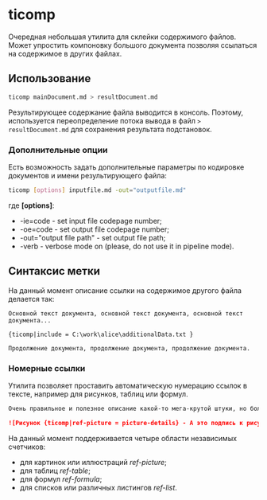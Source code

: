 # ticomp

Очередная небольшая утилита для склейки содержимого файлов. Может упростить компоновку большого документа позволяя ссылаться на содержимое в других файлах.

## Использование

``` bash
ticomp mainDocument.md > resultDocument.md
```

Результирующее содержание файла выводится в консоль. Поэтому, используется переопределение потока вывода в файл ```> resultDocument.md``` для сохранения результата подстановок.

### Дополнительные опции

Есть возможность задать дополнительные параметры по кодировке документов и имени результирующего файла:

``` bash
ticomp [options] inputfile.md -out="outputfile.md"
```
где **[options]**:

- -ie=code - set input file codepage number;
- -oe=code - set output file codepage number;
- -out=\"output file path\" - set output file path;
- -verb - verbose mode on (please, do not use it in pipeline mode).


## Синтаксис метки

На данный момент описание ссылки на содержимое другого файла делается так:

```
Основной текст документа, основной текст документа, основной текст документа...

{ticomp|include = C:\work\alice\additionalData.txt }

Продолжение документа, продолжение документа, продолжение документа.
```

### Номерные ссылки

Утилита позволяет проставить автоматическую нумерацию ссылок в тексте, например для рисунков, таблиц или формул.

``` markdown
Очень правильное и полезное описание какой-то мега-крутой штуки, но более детальное представление можно посмотреть на рисунке {ticomp|ref-picture = picture-details}. Это подтверждает то что мега-штука все еще крутая.

![Рисунок {ticomp|ref-picture = picture-details} - А это подпись к рисунку, после которого все стало понятно](https://tias.pro/logo-white.svg)
```

На данный момент поддерживается четыре области независимых счетчиков:

- для картинок или иллюстраций _ref-picture_;
- для таблиц _ref-table_;
- для формул _ref-formula_;
- для списков или различных листингов _ref-list_.